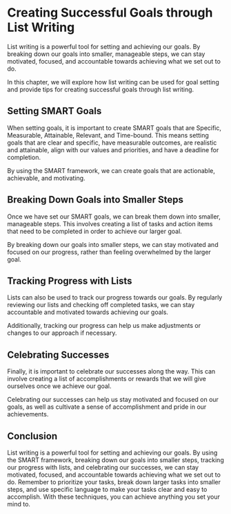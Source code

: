 # Creating Successful Goals through List Writing

List writing is a powerful tool for setting and achieving our goals. By breaking down our goals into smaller, manageable steps, we can stay motivated, focused, and accountable towards achieving what we set out to do.

In this chapter, we will explore how list writing can be used for goal setting and provide tips for creating successful goals through list writing.

Setting SMART Goals
-------------------

When setting goals, it is important to create SMART goals that are Specific, Measurable, Attainable, Relevant, and Time-bound. This means setting goals that are clear and specific, have measurable outcomes, are realistic and attainable, align with our values and priorities, and have a deadline for completion.

By using the SMART framework, we can create goals that are actionable, achievable, and motivating.

Breaking Down Goals into Smaller Steps
--------------------------------------

Once we have set our SMART goals, we can break them down into smaller, manageable steps. This involves creating a list of tasks and action items that need to be completed in order to achieve our larger goal.

By breaking down our goals into smaller steps, we can stay motivated and focused on our progress, rather than feeling overwhelmed by the larger goal.

Tracking Progress with Lists
----------------------------

Lists can also be used to track our progress towards our goals. By regularly reviewing our lists and checking off completed tasks, we can stay accountable and motivated towards achieving our goals.

Additionally, tracking our progress can help us make adjustments or changes to our approach if necessary.

Celebrating Successes
---------------------

Finally, it is important to celebrate our successes along the way. This can involve creating a list of accomplishments or rewards that we will give ourselves once we achieve our goal.

Celebrating our successes can help us stay motivated and focused on our goals, as well as cultivate a sense of accomplishment and pride in our achievements.

Conclusion
----------

List writing is a powerful tool for setting and achieving our goals. By using the SMART framework, breaking down our goals into smaller steps, tracking our progress with lists, and celebrating our successes, we can stay motivated, focused, and accountable towards achieving what we set out to do. Remember to prioritize your tasks, break down larger tasks into smaller steps, and use specific language to make your tasks clear and easy to accomplish. With these techniques, you can achieve anything you set your mind to.
